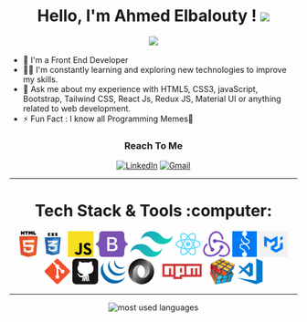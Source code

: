 <!-- <img width="250" align="right" src="https://c.tenor.com/_DOBjnGspYAAAAAM/code-coding.gif"> -->
<h1 align="center">
  Hello, I'm Ahmed Elbalouty !
  <img src="https://media.giphy.com/media/hvRJCLFzcasrR4ia7z/giphy.gif" width="30">
</h1>
<p align="center">
  <a href="https://github.com/DenverCoder1/readme-typing-svg"><img src="https://readme-typing-svg.herokuapp.com/?lines=Front-End%20web%20developer;Always%20learning%20new%20things&font=Fira%20Code&center=true&height=45&color=00ff00&vCenter=true&size=24"></a>
</p>

- 🏢 I'm a Front End Developer
- 👨‍💻 I'm constantly learning and exploring new technologies to improve my skills.
- 💬 Ask me about my experience with HTML5, CSS3, javaScript, Bootstrap, Tailwind CSS, React  Js, Redux JS, Material UI or anything related to web development.
- ⚡ Fun Fact : I know all Programming Memes🤩

<h3 align="center">Reach To Me</h3>
<div align="center">

[![LinkedIn](https://img.shields.io/badge/LinkedIn-0077B5?style=for-the-badge&logo=linkedin&logoColor=white)](https://www.linkedin.com/in/ahmed-elbalouty-653b452a5/)
[![Gmail](https://img.shields.io/badge/Gmail-D14836?style=for-the-badge&logo=gmail&logoColor=white)](mailto:ahmedelbalouty01@gmail.com)

</div>
<hr/>

<h1 align="center">Tech Stack & Tools :computer:</h1>
 <div align="center">
    <code><img title="HTML" height="45" src="assets/html.svg"></code>
  <code><img title="CSS" height="45" src="assets/css.svg"></code>
  <code><img title="JavaScript" height="45" src="assets/javascript.svg"></code>
  <code><img title="Bootstrap" height="45" src="assets/bootstrap.svg"></code>
  <code><img title="Tailwind CSS" height="45" src="assets/tailwind-css.png"></code>
  <code><img title="React JS" height="45" src="assets/reactjs.svg"></code>
  <code><img title="Redux JS" height="45" src="assets/redux.svg"></code>
  <code><img title="Recoil" height="45" src="assets/recoil.svg"></code>
  <code><img title="Material UI" height="45" src="assets/material-ui.png"></code>
  <code><img title="Git" height="45" src="assets/git.svg"></code>
  <code><img title="GitHub" height="45" src="assets/github.svg"></code>
  <code><img title="JQuery" height="45" src="assets/jquery.svg"></code>
  <code><img title="Json" height="45" src="assets/json.svg"></code>
  <code><img title="npm JS" height="45" src="assets/npmjs.svg"></code>
  <code><img title="Problem Solving" height="45" src="assets/problemSolving.png"></code>
  <code><img title="vscode" height="45" src="assets/vscode.svg"></code>
 </div>
<hr>
<div align="center">
  <img src="https://github-readme-stats.vercel.app/api/top-langs?username=Ahmed-Elbalouty&show_icons=true&locale=en&layout=compact&theme=radical" alt="most used languages" />
</div>
